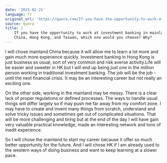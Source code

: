 ```yaml
---
date: '2015-02-21'
language: fr
original_url: 'https://quora.com/If-you-have-the-opportunity-to-work-at-investment-banking-in-mainland-China-Hong-Kong-and-Taiwan-which-one-would-you-choose-Why/answer/Clément-Renaud'
source: quora
title: |
    If you have the opportunity to work at investment banking in mainland
    China, Hong Kong, and Taiwan, which one would you choose? Why?
---
```


I will chose mainland China because it will allow me to learn a lot more
and gain much more experience quickly. Investment banking in Hong Kong
is just business as usual, sort of very common and risk averse
activity.Life will be easier and sweeter in HK but I will end up being
just one in the million person working in traditional investment
banking. The job will be the job - until the next financial crisis. It
may be an interesting career but not really an exciting one. 
 
On the other side, working in the mainland may be messy. There is a
clear lack of proper regulations or defined processes. The ways to
handle usual things will differ largely so if may push me far away from
my comfort zone. I may have to create and invent many things from
scratch, understand and solve tricky issues and sometimes get out of
complicated situations. That will be more challenging and tiring but at
the end of the day I will have gain very valuable practical knowledge,
made an interesting network and tons of inedit experience. 
 
So I will chose the mainland to start my career because it offer so much
better opportunity for the future. And I will chose HK if I am already
used to the western ways of doing business and want to keep learning at
a slower pace.
